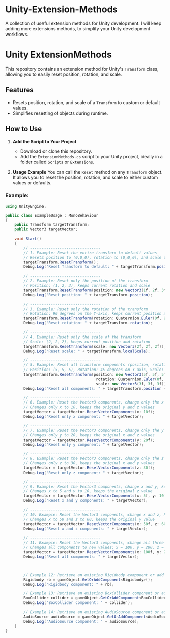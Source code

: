 # Unity-Extension-Methods

A collection of useful extension methods for Unity development. I will keep adding more extensions methods, to simplify your Unity development workflows.

# Unity ExtensionMethods

This repository contains an extension method for Unity's `Transform` class, allowing you to easily reset position, rotation, and scale.

## Features

- Resets position, rotation, and scale of a `Transform` to custom or default values.
- Simplifies resetting of objects during runtime.

## How to Use

1. **Add the Script to Your Project**

   - Download or clone this repository.
   - Add the `ExtensionMethods.cs` script to your Unity project, ideally in a folder called `Scripts` or `Extensions`.

2. **Usage Example**
   You can call the `Reset` method on any `Transform` object. It allows you to reset the position, rotation, and scale to either custom values or defaults.

### Example:

```csharp
using UnityEngine;

public class ExampleUsage : MonoBehaviour
{
    public Transform targetTransform;
    public Vector3 targetVector;

    void Start()
    {
        // -------------------------------
        // 1. Example: Reset the entire transform to default values
        // Resets position to (0,0,0), rotation to (0,0,0), and scale to (1,1,1)
        targetTransform.ResetTransform();
        Debug.Log("Reset Transform to default: " + targetTransform.position + ", " + targetTransform.rotation + ", " + targetTransform.localScale);

        // -------------------------------
        // 2. Example: Reset only the position of the transform
        // Position: (1, 2, 3), keeps current rotation and scale
        targetTransform.ResetTransform(position: new Vector3(1f, 2f, 3f));
        Debug.Log("Reset position: " + targetTransform.position);

        // -------------------------------
        // 3. Example: Reset only the rotation of the transform
        // Rotation: 90 degrees on the Y-axis, keeps current position and scale
        targetTransform.ResetTransform(rotation: Quaternion.Euler(0f, 90f, 0f));
        Debug.Log("Reset rotation: " + targetTransform.rotation);

        // -------------------------------
        // 4. Example: Reset only the scale of the transform
        // Scale: (2, 2, 2), keeps current position and rotation
        targetTransform.ResetTransform(scale: new Vector3(2f, 2f, 2f));
        Debug.Log("Reset scale: " + targetTransform.localScale);

        // -------------------------------
        // 5. Example: Reset all transform components (position, rotation, scale)
        // Position: (5, 5, 5), Rotation: 45 degrees on Y-axis, Scale: (3, 3, 3)
        targetTransform.ResetTransform(position: new Vector3(5f, 5f, 5f), 
                                        rotation: Quaternion.Euler(0f, 45f, 0f), 
                                        scale: new Vector3(3f, 3f, 3f));
        Debug.Log("Reset all components: " + targetTransform.position + ", " + targetTransform.rotation + ", " + targetTransform.localScale);

        // -------------------------------
        // 6. Example: Reset the Vector3 components, change only the x component
        // Changes only x to 10, keeps the original y and z values
        targetVector = targetVector.ResetVectorComponents(x: 10f);
        Debug.Log("Reset only x component: " + targetVector);

        // -------------------------------
        // 7. Example: Reset the Vector3 components, change only the y component
        // Changes only y to 20, keeps the original x and z values
        targetVector = targetVector.ResetVectorComponents(y: 20f);
        Debug.Log("Reset only y component: " + targetVector);

        // -------------------------------
        // 8. Example: Reset the Vector3 components, change only the z component
        // Changes only z to 30, keeps the original x and y values
        targetVector = targetVector.ResetVectorComponents(z: 30f);
        Debug.Log("Reset only z component: " + targetVector);

        // -------------------------------
        // 9. Example: Reset the Vector3 components, change x and y, keep z unchanged
        // Changes x to 5 and y to 10, keeps the original z value
        targetVector = targetVector.ResetVectorComponents(x: 5f, y: 10f);
        Debug.Log("Reset x and y components: " + targetVector);

        // -------------------------------
        // 10. Example: Reset the Vector3 components, change x and z, keep y unchanged
        // Changes x to 50 and z to 60, keeps the original y value
        targetVector = targetVector.ResetVectorComponents(x: 50f, z: 60f);
        Debug.Log("Reset x and z components: " + targetVector);

        // -------------------------------
        // 11. Example: Reset the Vector3 components, change all three components
        // Changes all components to new values: x = 100, y = 200, z = 300
        targetVector = targetVector.ResetVectorComponents(x: 100f, y: 200f, z: 300f);
        Debug.Log("Reset all components: " + targetVector);



        // Example 12: Retrieve an existing Rigidbody component or add a new one if it doesn't exist
        Rigidbody rb = gameObject.GetOrAddComponent<Rigidbody>();
        Debug.Log("Rigidbody component: " + rb);

        // Example 13: Retrieve an existing BoxCollider component or add a new one if it doesn't exist
        BoxCollider collider = gameObject.GetOrAddComponent<BoxCollider>();
        Debug.Log("BoxCollider component: " + collider);

        // Example 14: Retrieve an existing AudioSource component or add a new one if it doesn't exist
        AudioSource audioSource = gameObject.GetOrAddComponent<AudioSource>();
        Debug.Log("AudioSource component: " + audioSource);
    }
}
```
